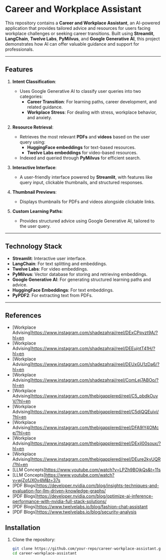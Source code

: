 # Career and Workplace Assistant

This repository contains a **Career and Workplace Assistant**, an AI-powered application that provides tailored advice and resources for users facing workplace challenges or seeking career transitions. Built using **Streamlit**, **LangChain**, **Twelve Labs**, **PyMilvus**, and **Google Generative AI**, this project demonstrates how AI can offer valuable guidance and support for professionals.

---

## Features

1. **Intent Classification**:
   - Uses Google Generative AI to classify user queries into two categories:
     - **Career Transition**: For learning paths, career development, and related guidance.
     - **Workplace Stress**: For dealing with stress, workplace behavior, and anxiety.

2. **Resource Retrieval**:
   - Retrieves the most relevant **PDFs** and **videos** based on the user query using:
     - **HuggingFace embeddings** for text-based resources.
     - **Twelve Labs embeddings** for video-based resources.
   - Indexed and queried through **PyMilvus** for efficient search.

3. **Interactive Interface**:
   - A user-friendly interface powered by **Streamlit**, with features like query input, clickable thumbnails, and structured responses.

4. **Thumbnail Previews**:
   - Displays thumbnails for PDFs and videos alongside clickable links.

5. **Custom Learning Paths**:
   - Provides structured advice using Google Generative AI, tailored to the user query.

---

## Technology Stack

- **Streamlit**: Interactive user interface.
- **LangChain**: For text splitting and embeddings.
- **Twelve Labs**: For video embeddings.
- **PyMilvus**: Vector database for storing and retrieving embeddings.
- **Google Generative AI**: For generating structured learning paths and advice.
- **HuggingFace Embeddings**: For text embeddings.
- **PyPDF2**: For extracting text from PDFs.

---
## References
- [Workplace Advising]https://www.instagram.com/shadezahrai/reel/DExCPpvzt9A/?hl=en
- [Workplace Advising]https://www.instagram.com/shadezahrai/reel/DEEujntT41H/?hl=en
- [Workplace Advising]https://www.instagram.com/shadezahrai/reel/DEUxGU1zDa6/?hl=en
- [Workplace Advising]https://www.instagram.com/shadezahrai/reel/ComLej7ABOo/?hl=en
- [Workplace Advising]https://www.instagram.com/thebigapplered/reel/C5_pbdkOuyV/?hl=en
- [Workplace Advising]https://www.instagram.com/thebigapplered/reel/C5diQQEuivi/?hl=en
- [Workplace Advising]https://www.instagram.com/thebigapplered/reel/DFA9IY4OMce/?hl=en
- [Workplace Advising]https://www.instagram.com/thebigapplered/reel/DExjI00soux/?hl=en
- [Workplace Advising]https://www.instagram.com/thebigapplered/reel/DEure2kyUQR/?hl=en
- [LLM Concepts]https://www.youtube.com/watch?v=LPZh9BOjkQs&t=11s
- [LLM Concepts]https://www.youtube.com/watch?v=wjZofJX0v4M&t=37s
- [PDF Blogs]https://developer.nvidia.com/blog/insights-techniques-and-evaluation-for-llm-driven-knowledge-graphs/
- [PDF Blogs]https://developer.nvidia.com/blog/optimize-ai-inference-performance-with-nvidia-full-stack-solutions/
- [PDF Blogs]https://www.twelvelabs.io/blog/fashion-chat-assistant
- [PDF Blogs]https://www.twelvelabs.io/blog/security-analysis


## Installation

1. Clone the repository:
   ```bash
   git clone https://github.com/your-repo/career-workplace-assistant.git
   cd career-workplace-assistant
